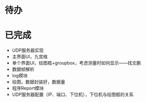 # 待办




# 已完成
- UDP服务器实现
- 主界面UI，九宫格
- 单个界面UI，绘图框+groupbox，考虑测量时如何显示——找文鹏
- 数据帧解析
- log模块
- 绘图，数据封装好，数据量
- 程序Report模块
- UDP服务器配置（IP、端口、下位机），下位机与绘图框的关系
